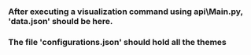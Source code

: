 ### After executing a visualization command using api\Main.py, 'data.json' should be here.
### The file 'configurations.json' should hold all the themes
